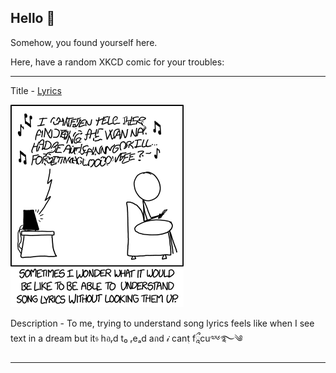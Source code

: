 ## Hello 👀

Somehow, you found yourself here.

Here, have a random XKCD comic for your troubles:

-----------------------------------

Title - [Lyrics](https://xkcd.com/1538)

![Lyrics](./random_comic.png)

Description - To me, trying to understand song lyrics feels like when I see text in a dream but it𝔰 hอᵣd t₀ ᵣeₐd aกd 𝒾 canٖt fཱྀcu༧༦࿐༄

-----------------------------------